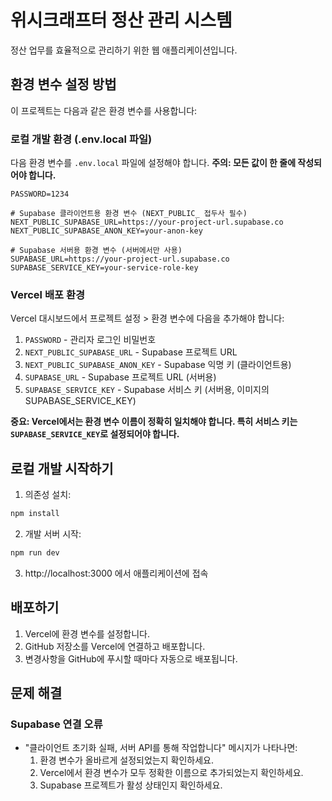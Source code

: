 # 위시크래프터 정산 관리 시스템

정산 업무를 효율적으로 관리하기 위한 웹 애플리케이션입니다.

## 환경 변수 설정 방법

이 프로젝트는 다음과 같은 환경 변수를 사용합니다:

### 로컬 개발 환경 (.env.local 파일)

다음 환경 변수를 `.env.local` 파일에 설정해야 합니다. **주의: 모든 값이 한 줄에 작성되어야 합니다.**

```
PASSWORD=1234

# Supabase 클라이언트용 환경 변수 (NEXT_PUBLIC_ 접두사 필수)
NEXT_PUBLIC_SUPABASE_URL=https://your-project-url.supabase.co
NEXT_PUBLIC_SUPABASE_ANON_KEY=your-anon-key

# Supabase 서버용 환경 변수 (서버에서만 사용)
SUPABASE_URL=https://your-project-url.supabase.co
SUPABASE_SERVICE_KEY=your-service-role-key
```

### Vercel 배포 환경

Vercel 대시보드에서 프로젝트 설정 > 환경 변수에 다음을 추가해야 합니다:

1. `PASSWORD` - 관리자 로그인 비밀번호
2. `NEXT_PUBLIC_SUPABASE_URL` - Supabase 프로젝트 URL
3. `NEXT_PUBLIC_SUPABASE_ANON_KEY` - Supabase 익명 키 (클라이언트용)
4. `SUPABASE_URL` - Supabase 프로젝트 URL (서버용)
5. `SUPABASE_SERVICE_KEY` - Supabase 서비스 키 (서버용, 이미지의 SUPABASE_SERVICE_KEY)

**중요: Vercel에서는 환경 변수 이름이 정확히 일치해야 합니다. 특히 서비스 키는 `SUPABASE_SERVICE_KEY`로 설정되어야 합니다.**

## 로컬 개발 시작하기

1. 의존성 설치:
```bash
npm install
```

2. 개발 서버 시작:
```bash
npm run dev
```

3. http://localhost:3000 에서 애플리케이션에 접속

## 배포하기

1. Vercel에 환경 변수를 설정합니다.
2. GitHub 저장소를 Vercel에 연결하고 배포합니다.
3. 변경사항을 GitHub에 푸시할 때마다 자동으로 배포됩니다.

## 문제 해결

### Supabase 연결 오류

- "클라이언트 초기화 실패, 서버 API를 통해 작업합니다" 메시지가 나타나면:
  1. 환경 변수가 올바르게 설정되었는지 확인하세요.
  2. Vercel에서 환경 변수가 모두 정확한 이름으로 추가되었는지 확인하세요.
  3. Supabase 프로젝트가 활성 상태인지 확인하세요. 